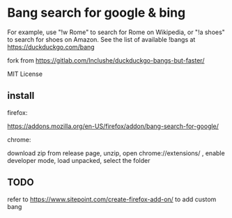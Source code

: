# Bang search for google & bing

For example, use "!w Rome" to search for Rome on Wikipedia, or "!a shoes" to search for shoes on Amazon. See the list of available !bangs at https://duckduckgo.com/bang

fork from https://gitlab.com/Inclushe/duckduckgo-bangs-but-faster/

MIT License

## install

firefox:

https://addons.mozilla.org/en-US/firefox/addon/bang-search-for-google/

chrome:

download zip from release page, unzip, open chrome://extensions/ , enable developer mode, load unpacked, select the folder

## TODO

refer to https://www.sitepoint.com/create-firefox-add-on/ to add custom bang